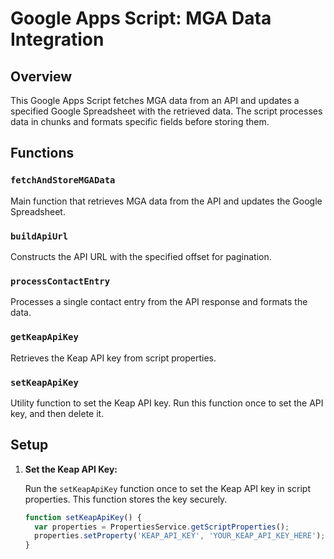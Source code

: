 # Google Apps Script: MGA Data Integration

## Overview

This Google Apps Script fetches MGA data from an API and updates a specified Google Spreadsheet with the retrieved data. The script processes data in chunks and formats specific fields before storing them.

## Functions

### `fetchAndStoreMGAData`

Main function that retrieves MGA data from the API and updates the Google Spreadsheet.

### `buildApiUrl`

Constructs the API URL with the specified offset for pagination.

### `processContactEntry`

Processes a single contact entry from the API response and formats the data.

### `getKeapApiKey`

Retrieves the Keap API key from script properties.

### `setKeapApiKey`

Utility function to set the Keap API key. Run this function once to set the API key, and then delete it.

## Setup

1. **Set the Keap API Key:**

   Run the `setKeapApiKey` function once to set the Keap API key in script properties. This function stores the key securely.

   ```javascript
   function setKeapApiKey() {
     var properties = PropertiesService.getScriptProperties();
     properties.setProperty('KEAP_API_KEY', 'YOUR_KEAP_API_KEY_HERE');
   }